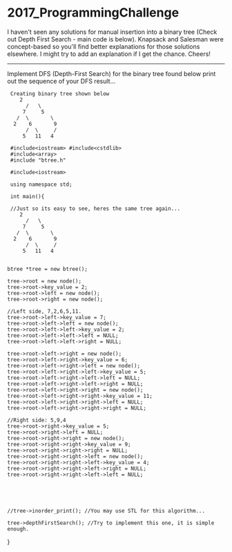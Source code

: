 # 2017_ProgrammingChallenge
I haven't seen any solutions for manual insertion into a binary tree (Check out Depth First Search - main code is below). Knapsack and Salesman were concept-based so you'll find better explanations for those solutions elsewhere. I might try to add an explanation if I get the chance. Cheers!


****************************************************************************************************************************************
Implement DFS (Depth-First Search) for the binary tree found below
print out the sequence of your DFS result...
	
	 Creating binary tree shown below
	    2
          /   \
         7     5
       /  \       \
      2    6       9
          /  \     /
         5   11   4
	 
	 #include<iostream> #include<cstdlib>	
	 #include<array>
	 #include "btree.h"
	 
	 #include<iostream>
	 
	 using namespace std;
	 
	 int main(){
	 
	 //Just so its easy to see, heres the same tree again...
	    2
          /   \
         7     5
       /  \       \
      2    6       9
          /  \     /
         5   11   4
	
	
	btree *tree = new btree();
	
	tree->root = new node();
	tree->root->key_value = 2;
	tree->root->left = new node();
	tree->root->right = new node();
	
	//Left side, 7,2,6,5,11.
	tree->root->left->key_value = 7;
	tree->root->left->left = new node();
	tree->root->left->left->key_value = 2;
	tree->root->left->left->left = NULL;
	tree->root->left->left->right = NULL;
	
	tree->root->left->right = new node();
	tree->root->left->right->key_value = 6;
	tree->root->left->right->left = new node();
	tree->root->left->right->left->key_value = 5;
	tree->root->left->right->left->left = NULL;
	tree->root->left->right->left->right = NULL;
	tree->root->left->right->right = new node();
	tree->root->left->right->right->key_value = 11;
	tree->root->left->right->right->left = NULL;
	tree->root->left->right->right->right = NULL;
	
	//Right side: 5,9,4
	tree->root->right->key_value = 5;
	tree->root->right->left = NULL;
	tree->root->right->right = new node();
	tree->root->right->right->key_value = 9;
	tree->root->right->right->right = NULL;
	tree->root->right->right->left = new node();
	tree->root->right->right->left->key_value = 4;
	tree->root->right->right->left->right = NULL;
	tree->root->right->right->left->left = NULL;
	
	
	
	
	
	//tree->inorder_print(); //You may use STL for this algorithm...
	
	tree->depthFirstSearch(); //Try to implement this one, it is simple enough.
	
}
